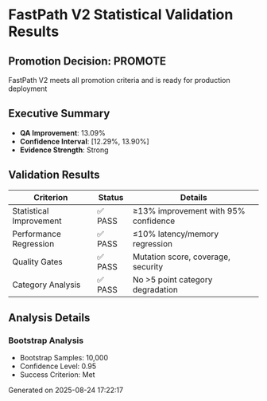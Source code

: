 # FastPath V2 Statistical Validation Results

## Promotion Decision: PROMOTE

FastPath V2 meets all promotion criteria and is ready for production deployment

## Executive Summary

- **QA Improvement**: 13.09%
- **Confidence Interval**: [12.29%, 13.90%]
- **Evidence Strength**: Strong

## Validation Results

| Criterion | Status | Details |
|-----------|--------|---------|
| Statistical Improvement | ✅ PASS | ≥13% improvement with 95% confidence |
| Performance Regression | ✅ PASS | ≤10% latency/memory regression |
| Quality Gates | ✅ PASS | Mutation score, coverage, security |
| Category Analysis | ✅ PASS | No >5 point category degradation |

## Analysis Details

### Bootstrap Analysis
- Bootstrap Samples: 10,000
- Confidence Level: 0.95
- Success Criterion: Met

Generated on 2025-08-24 17:22:17
